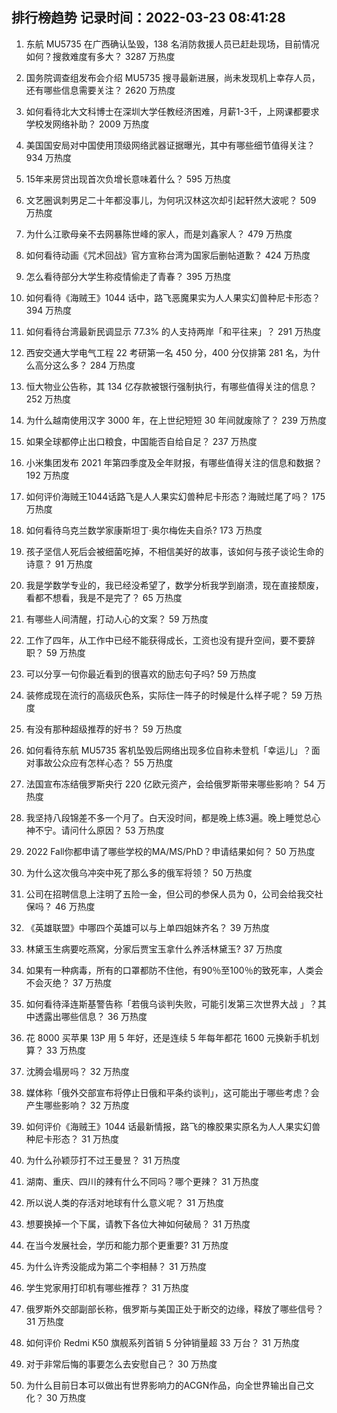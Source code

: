 
## 排行榜趋势 记录时间：2022-03-23 08:41:28
  
  1. 东航 MU5735 在广西确认坠毁，138 名消防救援人员已赶赴现场，目前情况如何？搜救难度有多大？ 3287 万热度
    
  2. 国务院调查组发布会介绍 MU5735 搜寻最新进展，尚未发现机上幸存人员，还有哪些信息需要关注？ 2620 万热度
    
  3. 如何看待北大文科博士在深圳大学任教经济困难，月薪1-3千，上网课都要求学校发网络补助？ 2009 万热度
    
  4. 美国国安局对中国使用顶级网络武器证据曝光，其中有哪些细节值得关注？ 934 万热度
    
  5. 15年来房贷出现首次负增长意味着什么？ 595 万热度
    
  6. 文艺圈讽刺男足二十年都没事儿，为何巩汉林这次却引起轩然大波呢？ 509 万热度
    
  7. 为什么江歌母亲不去网暴陈世峰的家人，而是刘鑫家人？ 479 万热度
    
  8. 如何看待动画《咒术回战》官方宣称台湾为国家后删帖道歉？ 424 万热度
    
  9. 怎么看待部分大学生称疫情偷走了青春？ 395 万热度
    
  10. 如何看待《海贼王》1044 话中，路飞恶魔果实为人人果实幻兽种尼卡形态？ 394 万热度
    
  11. 如何看待台湾最新民调显示 77.3% 的人支持两岸「和平往来」？ 291 万热度
    
  12. 西安交通大学电气工程 22 考研第一名 450 分，400 分仅排第 281 名，为什么高分这么多？ 284 万热度
    
  13. 恒大物业公告称，其 134 亿存款被银行强制执行，有哪些值得关注的信息？ 252 万热度
    
  14. 为什么越南使用汉字 3000 年，在上世纪短短 30 年间就废除了？ 239 万热度
    
  15. 如果全球都停止出口粮食，中国能否自给自足？ 237 万热度
    
  16. 小米集团发布 2021 年第四季度及全年财报，有哪些值得关注的信息和数据？ 192 万热度
    
  17. 如何评价海贼王1044话路飞是人人果实幻兽种尼卡形态？海贼烂尾了吗？ 175 万热度
    
  18. 如何看待乌克兰数学家康斯坦丁·奥尔梅佐夫自杀? 173 万热度
    
  19. 孩子坚信人死后会被细菌吃掉，不相信美好的故事，该如何与孩子谈论生命的诗意？ 91 万热度
    
  20. 我是学数学专业的，我已经没希望了，数学分析我学到崩溃，现在直接颓废，看都不想看，我是不是完了？ 65 万热度
    
  21. 有哪些人间清醒，打动人心的文案？ 59 万热度
    
  22. 工作了四年，从工作中已经不能获得成长，工资也没有提升空间，要不要辞职？ 59 万热度
    
  23. 可以分享一句你最近看到的很喜欢的励志句子吗? 59 万热度
    
  24. 装修成现在流行的高级灰色系，实际住一阵子的时候是什么样子呢？ 59 万热度
    
  25. 有没有那种超级推荐的好书？ 59 万热度
    
  26. 如何看待东航 MU5735 客机坠毁后网络出现多位自称未登机「幸运儿」？面对事故公众应有怎样心态？ 55 万热度
    
  27. 法国宣布冻结俄罗斯央行 220 亿欧元资产，会给俄罗斯带来哪些影响？ 54 万热度
    
  28. 我坚持八段锦差不多一个月了。白天没时间，都是晚上练3遍。晚上睡觉总心神不宁。请问什么原因？ 53 万热度
    
  29. 2022 Fall你都申请了哪些学校的MA/MS/PhD？申请结果如何？ 50 万热度
    
  30. 为什么这次俄乌冲突中死了那么多的俄军将领？ 50 万热度
    
  31. 公司在招聘信息上注明了五险一金，但公司的参保人员为 0，公司会给我交社保吗？ 46 万热度
    
  32. 《英雄联盟》中哪四个英雄可以与上单四姐妹齐名？ 39 万热度
    
  33. 林黛玉生病要吃燕窝，分家后贾宝玉拿什么养活林黛玉? 37 万热度
    
  34. 如果有一种病毒，所有的口罩都防不住他，有90％至100％的致死率，人类会不会灭绝？ 37 万热度
    
  35. 如何看待泽连斯基警告称「若俄乌谈判失败，可能引发第三次世界大战 」？其中透露出哪些信息？ 36 万热度
    
  36. 花 8000 买苹果 13P 用 5 年好，还是连续 5 年每年都花 1600 元换新手机划算？ 33 万热度
    
  37. 沈腾会塌房吗？ 32 万热度
    
  38. 媒体称「俄外交部宣布将停止日俄和平条约谈判」，这可能出于哪些考虑？会产生哪些影响？ 32 万热度
    
  39. 如何评价《海贼王》1044 话最新情报，路飞的橡胶果实原名为人人果实幻兽种尼卡形态？ 31 万热度
    
  40. 为什么孙颖莎打不过王曼昱？ 31 万热度
    
  41. 湖南、重庆、四川的辣有什么不同吗？哪个更辣？ 31 万热度
    
  42. 所以说人类的存活对地球有什么意义呢？ 31 万热度
    
  43. 想要换掉一个下属，请教下各位大神如何破局？ 31 万热度
    
  44. 在当今发展社会，学历和能力那个更重要? 31 万热度
    
  45. 为什么许秀没能成为第二个李相赫？ 31 万热度
    
  46. 学生党家用打印机有哪些推荐？ 31 万热度
    
  47. 俄罗斯外交部副部长称，俄罗斯与美国正处于断交的边缘，释放了哪些信号？ 31 万热度
    
  48. 如何评价 Redmi K50 旗舰系列首销 5 分钟销量超 33 万台？ 31 万热度
    
  49. 对于非常后悔的事要怎么去安慰自己？ 30 万热度
    
  50. 为什么目前日本可以做出有世界影响力的ACGN作品，向全世界输出自己文化？ 30 万热度
    